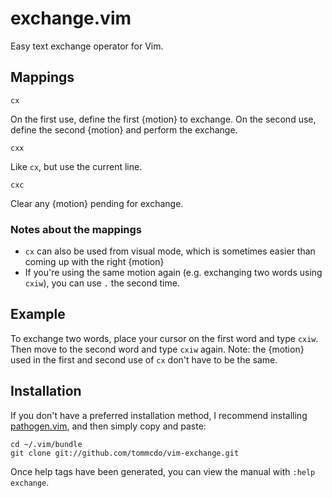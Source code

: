 exchange.vim
============

Easy text exchange operator for Vim.

Mappings
--------

`cx`

On the first use, define the first {motion} to exchange. On the second use,
define the second {motion} and perform the exchange.

`cxx`

Like `cx`, but use the current line.

`cxc`

Clear any {motion} pending for exchange.

### Notes about the mappings

* `cx` can also be used from visual mode, which is sometimes easier than coming
  up with the right {motion}
* If you're using the same motion again (e.g. exchanging two words using
  `cxiw`), you can use `.` the second time.

Example
-------

To exchange two words, place your cursor on the first word and type `cxiw`.
Then move to the second word and type `cxiw` again. Note: the {motion} used in
the first and second use of `cx` don't have to be the same.

Installation
------------

If you don't have a preferred installation method, I recommend
installing [pathogen.vim](https://github.com/tpope/vim-pathogen), and
then simply copy and paste:

    cd ~/.vim/bundle
    git clone git://github.com/tommcdo/vim-exchange.git

Once help tags have been generated, you can view the manual with
`:help exchange`.
